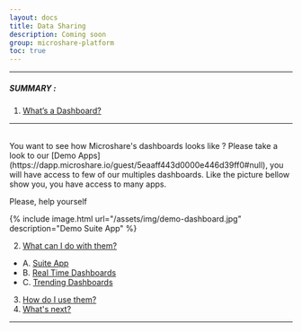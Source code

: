 ```yaml
---
layout: docs
title: Data Sharing
description: Coming soon
group: microshare-platform
toc: true
---
```



---------------------------------------

##### SUMMARY : 

1. [What’s a Dashboard?](./#1-requirements)

---
<br>
You want to see how Microshare's dashboards looks like ? Please take a look to our [Demo Apps](https://dapp.microshare.io/guest/5eaaff443d0000e446d39ff0#null), you will have access to few of our multiples dashboards. Like the picture bellow show you, you have access to many apps. <br>

Please, help yourself

{% include image.html url="/assets/img/demo-dashboard.jpg" description="Demo Suite App" %}

2. [What can I do with them?](./#2-sign-in)
  - A. [Suite App](./#1-requirements)   
  - B. [Real Time Dashboards](./#1-requirements)
  - C. [Trending Dashboards](./#1-requirements)
3. [How do I use them?](./#3-access-to-device-cluster)
6. [What's next?](./#3-access-to-device-cluster)

---------------------------------------